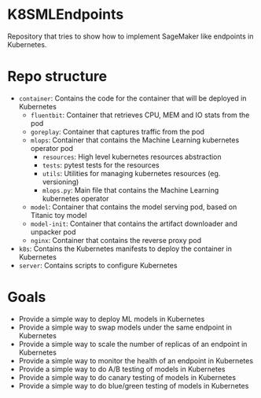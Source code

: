 # K8SMLEndpoints

Repository that tries to show how to implement SageMaker like endpoints in Kubernetes.

# Repo structure

* `container`: Contains the code for the container that will be deployed in Kubernetes
    * `fluentbit`: Container that retrieves CPU, MEM and IO stats from the pod
    * `goreplay`: Container that captures traffic from the pod
    * `mlops`: Container that contains the Machine Learning kubernetes operator pod
        * `resources`: High level kubernetes resources abstraction
        * `tests`: pytest tests for the resources
        * `utils`: Utilities for managing kubernetes resources (eg. versioning)
        * `mlops.py`: Main file that contains the Machine Learning kubernetes operator
    * `model`: Container that contains the model serving pod, based on Titanic toy model
    * `model-init`: Container that contains the artifact downloader and unpacker pod
    * `nginx`: Container that contains the reverse proxy pod
* `k8s`: Contains the Kubernetes manifests to deploy the container in Kubernetes
* `server`: Contains scripts to configure Kubernetes

# Goals

* Provide a simple way to deploy ML models in Kubernetes
* Provide a simple way to swap models under the same endpoint in Kubernetes
* Provide a simple way to scale the number of replicas of an endpoint in Kubernetes
* Provide a simple way to monitor the health of an endpoint in Kubernetes
* Provide a simple way to do A/B testing of models in Kubernetes
* Provide a simple way to do canary testing of models in Kubernetes
* Provide a simple way to do blue/green testing of models in Kubernetes
